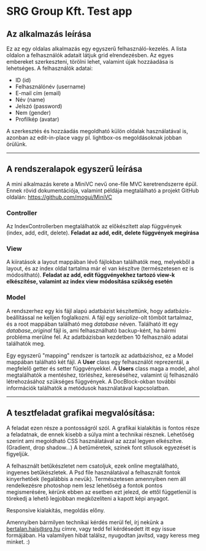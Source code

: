 # SRG Group Kft. Test app

## Az alkalmazás leírása

Ez az egy oldalas alkalmazás egy egyszerű felhasználó-kezelés. A lista oldalon a felhasználók adatait látjuk grid elrendezésben. Az egyes embereket szerkeszteni, törölni lehet, valamint újak hozzáadása is lehetséges.
A felhasználók adatai:
* ID (id)
* Felhasználónév (username)
* E-mail cím (email)
* Név (name)
* Jelszó (password)
* Nem (gender)
* Profilkép (avatar) 

A szerkesztés és hozzáadás megoldható külön oldalak használatával is, azonban az edit-in-place vagy pl. lightbox-os megoldásoknak jobban örülünk.

------

## A rendszeralapok egyszerű leírása

A mini alkalmazás kerete a MiniVC nevű one-file MVC keretrendszerre épül. Ennek rövid dokumentációja, valamint példája megtalálható a projekt GitHub oldalán: https://github.com/mogui/MiniVC

### Controller

Az IndexControllerben megtalálhatók az előkészített alap függvények (index, add, edit, delete). **Feladat az add, edit, delete függvények megírása**

### View

A kiiratások a layout mappában lévő fájlokban találhatók meg, melyekből a layout, és az index oldal tartalma már el van készítve (természetesen ez is módosítható). **Feladat az add, edit függvényekhez tartozó view-k elkészítése, valamint az index view módosítása szükség esetén**

### Model

A rendszerhez egy kis fájl alapú adatbázist készítettünk, hogy adatbázis-beállítással ne kelljen foglalkozni. A fájl egy *serialize*-olt tömböt tartalmaz, és a root mappában található meg *database* néven. Található itt egy *database_original* fájl is, ami felhasználható backup-ként, ha bármi probléma merülne fel. Az adatbázisban kezdetben 10 felhasználó adatai találhatók meg.

Egy egyszerű "mapping" rendszer is tartozik az adatbázishoz, ez a Model mappában található két fájl. 
A **User** class egy felhasználót reprezentál, a megfelelő getter és setter függvényekkel.
A **Users** class maga a model, ahol megtalálhatók a mentéshez, törléshez, kereséséhez, valamint új felhasználó létrehozásához szükséges függvények. A DocBlock-okban további információk találhatók a metódusok használatával kapcsolatban.

------

## A tesztfeladat grafikai megvalósítása:

A feladat ezen része a pontosságról szól.
A grafikai kialakítás is fontos része a feladatnak, de ennek kisebb a súlya mint a technikai résznek.
Lehetőség szerint ami megoldható CSS használatával az azzal legyen elkészítve. (Gradient, drop shadow...)
A betűméretek, színek font stílusok egyezését is figyeljük.

A felhasznált betűkészletet nem csatoljuk, ezek online megtalálható, ingyenes betűkészletek. A Psd file használatával a felhasznált fontok kinyerhetőek (legalábbis a nevük). Természetesen amennyiben nem áll rendelkezésre photoshop nem lesz lehetőség a fontok pontos megismerésére, kérünk ebben az esetben ezt jelezd, de ettől függetlenül is törekedj a lehető legjobban megközelíteni a kapott képi anyagot.

Responsive kialakítás, megoldás előny.

Amennyiben bármilyen technikai kérdés merül fel, írj nekünk a bertalan.hais@srg.hu címre, vagy tedd fel kérdésedett itt egy issue formájában.
Ha valamilyen hibát találsz, nyugodtan javítsd, vagy keress meg minket. :)
